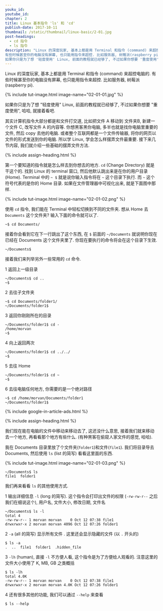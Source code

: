 ```yaml
---
youku_id:
youtube_id:
chapter: 2
title: Linux 基本指令 'ls' 和 'cd'
publish-date: 2017-10-11
thumbnail: /static/thumbnail/linux-basic/2-01.jpg
post-headings:
  - cd 指令
  - ls 指令
description: "Linux 的深度玩家, 基本上都是用 Terminal 和指令 (command) 来超控电脑的.
有些时候甚至你的电脑没有屏幕, 也只能用指令来超控. 比如服务器, 树莓派(raspberry pi).
如果你只是为了想 '轻度使用' Linux, 前面的教程就已经够了, 不过如果你想要 '重度使用', 哈哈, 就接着看吧. "
---
```


Linux 的深度玩家, 基本上都是用 Terminal 和指令 (command) 来超控电脑的.
有些时候甚至你的电脑没有屏幕, 也只能用指令来超控. 比如服务器, 树莓派(raspberry pi).

{% include tut-image.html image-name="02-01-01.jpg" %}


如果你只是为了想 "轻度使用" Linux, 前面的教程就已经够了, 不过如果你想要 "重度使用", 哈哈, 就接着看吧.

其实计算机指令大部分都是和文件打交道, 比如把文件 A 移动到 文件夹B, 新建一个文件 C, 改写文件 A 的内容等.
你想黑客黑你电脑, 多半也就是找你电脑里重要的文件, 然后 copy 去他的电脑. 或者整个互联网都是一个文件传输器, 将你的网页以文件的形式发送到你的电脑.
所以学 Linux, 学会怎么样摆弄文件最重要. 接下来几节内容, 我们就介绍一些基础的摆弄文件方法.



{% include assign-heading.html %}

第一个要知道的指令就是怎么样去到你想去的地方. `cd` (Change Directory) 就是干这个的. 找到 Linux 的 terminal 窗口,
然后他默认跳出来是在你的用户目录 (Home). Terminal 中的 `~ $` 就是说你输入指令将在 `~` 这个目录下执行.
而 `~` 这个符号代表的是你的 Home 目录. 如果在文件管理器中可视化出来, 就是下面图中那样.

{% include tut-image.html image-name="02-01-02.png" %}

使用 `cd` 指令, 我们能在 Terminal 中轻松切换到不同的文件夹. 想从 Home 去 `Documents` 这个文件夹?
输入下面的命令就可以了.

```shell
~$ cd Documents/
```

接着你会看到它在下一行跳出了这个东西, 在 `$` 前面的 `~/Documents` 就说明你现在已经在 Documents 这个文件夹里了.
你现在要执行的命令将会在这个目录下生效.

```shell
~/Documents$
```

接着我们来列举另外一些常用的 `cd` 命令.

1 返回上一级目录

```shell
~/Documents$ cd ..
~$
```

2 去往子文件夹

```shell
~$ cd Documents/folder1/
~/Documents/folder1$
```

3 返回你刚刚所在的目录

```shell
~/Documents/folder1$ cd -
/home/morvan
~$
```

4 向上返回两次

```shell
~/Documents/folder1$ cd ../../
~$
```

5 去往 Home

```shell
~/Documents/folder1$ cd ~
~$
```

6 去往电脑任何地方, 你需要的是一个绝对路径

```shell
~$ cd /home/morvan/Documents/folder1
~/Documents/folder1$
```



{% include google-in-article-ads.html %}

{% include assign-heading.html %}

我们现在能在电脑的文件中移动来移动去了, 这还没什么意思, 接着我们就来移动去一个地方, 再看看那个地方有些什么.
(有种黑客在偷窥人家文件的感觉, 哈哈).

我在 Documents 目录里放了个文件夹(`folder1`)和文件(`file1`). 我们将目录导去 Documents,
然后使用 `ls` (list 的简写) 看看这里面的东西.

{% include tut-image.html image-name="02-01-03.png" %}


```shell
~/Documents$ ls
file1  folder1
```

我们再来看看 `ls` 的其他使用方式.

1 输出详细信息 `-l` (long 的简写). 这个指令会打印出文件的权限 (`-rw-rw-r--` 之后我们在细说这个), 用户名, 文件大小, 修改日期, 文件名

```shell
~/Documents$ ls -l
total 4
-rw-rw-r-- 1 morvan morvan    0 Oct 12 07:38 file1
drwxrwxr-x 2 morvan morvan 4096 Oct 12 07:26 folder1
```

2 `-a` (all 的简写) 显示所有文件 . 这里还会显示隐藏的文件 (以 `.` 开头的)

```shell
$ ls -a
.  ..  file1  folder1  .hidden_file
```

3 `-lh` (human), 直接 `-l` 不方便人看, 这个指令是为了方便给人观看的. 注意这里的文件大小使用了 K, MB, GB 之类概括

```shell
$ ls -lh
total 4.0K
-rw-rw-r-- 1 morvan morvan    0 Oct 12 07:38 file1
drwxrwxr-x 2 morvan morvan 4.0K Oct 12 07:26 folder1
```

4 还有很多其他的功能, 我们可以通过 `--help` 来查看

```shell
$ ls --help
```
